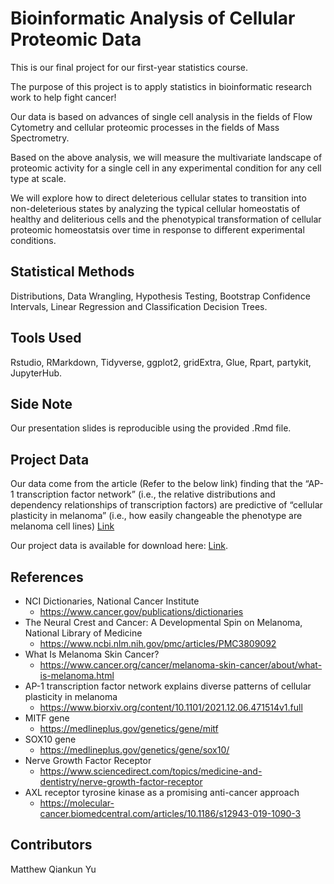 # Bioinformatic Analysis of Cellular Proteomic Data

This is our final project for our first-year statistics course.

The purpose of this project is to apply statistics in bioinformatic research work to help fight cancer!

Our data is based on advances of single cell analysis in the fields of Flow Cytometry and cellular proteomic processes in the fields of Mass Spectrometry.

Based on the above analysis, we will measure the multivariate landscape of proteomic activity for a single cell in any experimental condition for any cell type at scale.

We will explore how to direct deleterious cellular states to transition into non-deleterious states by analyzing the typical cellular homeostatis of healthy and deliterious cells and the phenotypical transformation of cellular proteomic homeostatsis over time in response to different experimental conditions.

## Statistical Methods
Distributions, Data Wrangling, Hypothesis Testing, Bootstrap Confidence Intervals, Linear Regression and Classification Decision Trees.


## Tools Used
Rstudio, RMarkdown, Tidyverse, ggplot2, gridExtra, Glue, Rpart, partykit, JupyterHub.

## Side Note
Our presentation slides is reproducible using the provided .Rmd file.

## Project Data
Our data come from the article (Refer to the below link) finding that the “AP-1 transcription factor network” (i.e., the relative distributions and dependency relationships of transcription factors) are predictive of “cellular plasticity in melanoma” (i.e., how easily changeable the phenotype are melanoma cell lines) [Link](https://www.biorxiv.org/content/10.1101/2021.12.06.471514v1.full)

Our project data is available for download here: [Link](https://drive.google.com/uc?id=1m-bc56NfKErzkxdlHXBLWQg14W2R2vd8&export=download).

## References
- NCI Dictionaries, National Cancer Institute
  - https://www.cancer.gov/publications/dictionaries
- The Neural Crest and Cancer: A Developmental Spin on Melanoma, National Library of Medicine
  - https://www.ncbi.nlm.nih.gov/pmc/articles/PMC3809092
- What Is Melanoma Skin Cancer?
  - https://www.cancer.org/cancer/melanoma-skin-cancer/about/what-is-melanoma.html
- AP-1 transcription factor network explains diverse patterns of cellular plasticity in melanoma
  - https://www.biorxiv.org/content/10.1101/2021.12.06.471514v1.full
- MITF gene
  - https://medlineplus.gov/genetics/gene/mitf
- SOX10 gene
  - https://medlineplus.gov/genetics/gene/sox10/
- Nerve Growth Factor Receptor
  - https://www.sciencedirect.com/topics/medicine-and-dentistry/nerve-growth-factor-receptor
- AXL receptor tyrosine kinase as a promising anti-cancer approach
  - https://molecular-cancer.biomedcentral.com/articles/10.1186/s12943-019-1090-3

## Contributors
Matthew Qiankun Yu
